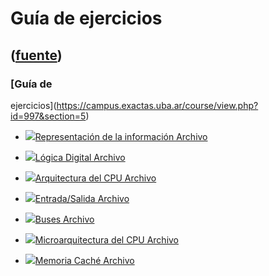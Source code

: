 # Guía de ejercicios
([fuente](https://campus.exactas.uba.ar/course/view.php?id=997&section=5))
---
### [Guía de
ejercicios](https://campus.exactas.uba.ar/course/view.php?id=997&section=5)

  - [![ ](https://campus.exactas.uba.ar/theme/image.php/aardvark/core/1524752928/f/pdf-24)Representación de la información Archivo](https://campus.exactas.uba.ar/mod/resource/view.php?id=53513)

  - [![ ](https://campus.exactas.uba.ar/theme/image.php/aardvark/core/1524752928/f/pdf-24)Lógica Digital Archivo](https://campus.exactas.uba.ar/mod/resource/view.php?id=53514)

  - [![ ](https://campus.exactas.uba.ar/theme/image.php/aardvark/core/1524752928/f/pdf-24)Arquitectura del CPU Archivo](https://campus.exactas.uba.ar/mod/resource/view.php?id=53515)

  - [![ ](https://campus.exactas.uba.ar/theme/image.php/aardvark/core/1524752928/f/pdf-24)Entrada/Salida Archivo](https://campus.exactas.uba.ar/mod/resource/view.php?id=53517)

  - [![ ](https://campus.exactas.uba.ar/theme/image.php/aardvark/core/1524752928/f/pdf-24)Buses Archivo](https://campus.exactas.uba.ar/mod/resource/view.php?id=53518)

  - [![ ](https://campus.exactas.uba.ar/theme/image.php/aardvark/core/1524752928/f/pdf-24)Microarquitectura del CPU Archivo](https://campus.exactas.uba.ar/mod/resource/view.php?id=53519)

  - [![ ](https://campus.exactas.uba.ar/theme/image.php/aardvark/core/1524752928/f/pdf-24)Memoria Caché Archivo](https://campus.exactas.uba.ar/mod/resource/view.php?id=53520)

